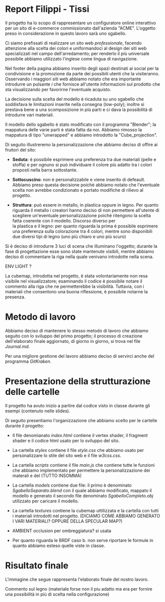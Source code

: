 # Report Filippi - Tissi

Il progetto ha lo scopo di rappresentare un configuratore online interattivo per un sito di e-commerce commissionato dall'azienda "ACME". L'oggetto preso in considerazione in questo lavoro sarà uno sgabello.

Ci siamo prefissati di realizzare un sito web _professionale_, facendo attenzione alla scelta dei colori e uniformandoci al design dei siti web specializzati nel campo dell'arredamento; per renderlo il più universale possibile abbiamo utilizzato l'inglese come lingua di navigazione.

Nel footer della pagina abbiamo inserito degli spazi destinati ai social per la condivisione e la promozione da parte dei possibili utenti che la visiteranno. Osservando i maggiori siti web abbiamo notato che era importante introdurre un pulsante _i_ che fornisce all'utente informazioni sul prodotto che sta visualizzando per favorirne l'eventuale acquisto.

La decisione sulla scelta del modello è ricaduta su uno sgabello che soddisfava le limitazioni inserite nella consegna (low-poly); inoltre si prestava bene a una scomposizione in più parti e ci dava la possibilità di introdurre vari materiali. 

Il modello dello sgabello è stato modificato con il programma "Blender"; la mappatura delle varie parti è stata fatta da noi. Abbiamo rimosso la mappatura di tipo "unwrapped" e abbiamo introdotto la "Cube_projection".

Di seguito illustreremo la personalizzazione che abbiamo deciso di offire ai fruitori del sito:

* **Seduta**: è possibile esprimere una preferenza tra due materiali (pelle e stoffa) e per ognuno si può individuare il colore più adatto tra i colori proposti nella barra sottostante.

* **Sottocuscino**: non è personalizzabile e viene inserito di defeault. Abbiamo preso questa decisione poichè abbiamo notato che l'eventuale scelta non avrebbe condizionato e portato modifiche di rilievo al progetto.

* **Struttura**: può essere in metallo, in plastica oppure in legno. Per quanto riguarda il metallo i creatori hanno deciso di non permettere all'utente di scegliere un'eventuale personalizzazione poichè ritengono la scelta fatta coerente con il modello. Discorso diverso per   
la plastica e il legno: per quanto riguarda la prima è possibile esprimere una preferenza sulla colorazione tra 4 colori, mentre sono disponibili due diversi tipi di legno (uno più chiaro e uno più scuro)

Si è deciso di introdurre 3 luci di scena che illuminano l'oggetto; durante la fase di progettazione esse sono state mantenute visibili, mentre abbiamo deciso di commentare la riga nella quale venivano introdotte nella scena.

ENV LIGHT ?

La cubemap, introdotta nel progetto, è stata volontariamente non resa visibile nel visualizzatore; esaminando il codice è possibile notare il commento alla riga che ne permetterebbe la visibilità. Tuttavia, con i materiali che consentono una buona riflessione, è possibile notarne la presenza.


# Metodo di lavoro 

Abbiamo deciso di mantenere lo stesso metodo di lavoro che abbiamo seguito con lo sviluppo del primo progetto; il processo di creazione dell'elaborato finale aggiornato, di giorno in giorno, si trova nel file _Journal.md_. 

Per una migliore gestione del lavoro abbiamo deciso di servirci anche del programma _GitKraken_.

# Presentazione della strutturazione delle cartelle

Il progetto ha avuto inizio a partire dal codice visto in classe durante gli esempi (contenuto nelle slides).

Di seguito presentiamo l'organizzazione che abbiamo scelto per le cartelle durante il progetto:

* Il file denomianato _index.html_ contiene il vertex shader, il fragment shader e il codice html usato per lo sviluppo del sito.
* La cartella _styles_ contiene il file _style.css_ che abbiamo usato per personalizzare lo stile del sito web e il file _w3css.css_.
* La cartella _scripts_ contiene il file _main.js_ che contiene tutte le funzioni che abbiamo implementato per permettere la personalizzazione dei materali e del (TUTTO INSOMMA)
* La cartella _models_ contiene due file: il primo è denominato _SgabelloSeparato.blend_ con il quale abbiamo modificato, mappato il modello e generato il secondo file denominato _SgabelloCompleto.obj_ utilizzato per caricare il modello.
* La cartella _textures_ contiene la cubemap uttilizzata e la cartella con tutti i materiali introdotti nel progetto. (DICIAMO COME ABBIAMO GENERATO I VARI MATERIALI? OPPURE DELLA SPECULAR MAP?)

* AMBIENT occlusion per ombreggiatura? si usata

* Per quanto riguarda le BRDF caso b. non serve riportare le formule in quanto abbiamo esteso quelle viste in classe.

# Risultato finale

L'immagine che segue rappresenta l'elaborato finale del nostro lavoro.

Commento sul legno (materiale forse non il piu adatto ma era per fornire una possibilità in più di scelta nella configurazione)

<!-- 

![](JrnImages/Grafo.jpg) 

-->
